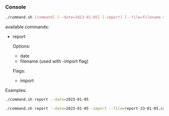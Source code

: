 ### Console
```sh
./command.sh [command] [--date=2023-01-05] [-import] [--file=filename.csv]
```

available commands:
- report
  
  Options:
  - date
  - filename (used with -import flag)
  
  Flags:
  - import 

    
Examples:
```sh
./command.sh report --date=2023-01-05

./command.sh report --date=2023-01-05 -import --file=report-23-01-05.csv
```
